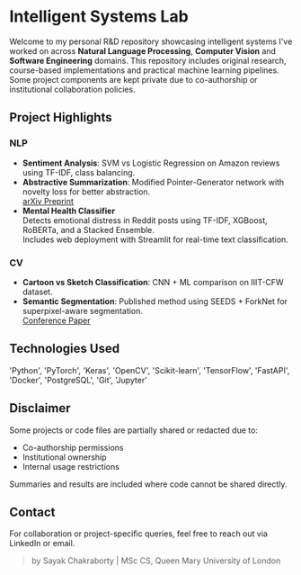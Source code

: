 # Intelligent Systems Lab #

Welcome to my personal R&D repository showcasing intelligent systems I've worked on across **Natural Language Processing**, **Computer Vision** and **Software Engineering** domains.
This repository includes original research, course-based implementations and practical machine learning pipelines. Some project components are kept private due to co-authorship or institutional collaboration policies.



## Project Highlights

### NLP
- **Sentiment Analysis**: SVM vs Logistic Regression on Amazon reviews using TF-IDF, class balancing.
- **Abstractive Summarization**: Modified Pointer-Generator network with novelty loss for better abstraction.  
   [arXiv Preprint](https://arxiv.org/abs/2002.10959)
- **Mental Health Classifier**  
  Detects emotional distress in Reddit posts using TF-IDF, XGBoost, RoBERTa, and a Stacked Ensemble.  
  Includes web deployment with Streamlit for real-time text classification.  


### CV
- **Cartoon vs Sketch Classification**: CNN + ML comparison on IIIT-CFW dataset.  
- **Semantic Segmentation**: Published method using SEEDS + ForkNet for superpixel-aware segmentation.  
   [Conference Paper](https://www.researchgate.net/publication/338685909_Two_Stage_Semantic_Segmentation_by_SEEDS_and_Fork_Net)


## Technologies Used

'Python', 'PyTorch', 'Keras', 'OpenCV', 'Scikit-learn', 'TensorFlow', 'FastAPI', 'Docker', 'PostgreSQL', 'Git', 'Jupyter'


## Disclaimer

Some projects or code files are partially shared or redacted due to:
- Co-authorship permissions
- Institutional ownership
- Internal usage restrictions

Summaries and results are included where code cannot be shared directly.

## Contact

For collaboration or project-specific queries, feel free to reach out via LinkedIn or email.

> by Sayak Chakraborty | MSc CS, Queen Mary University of London
